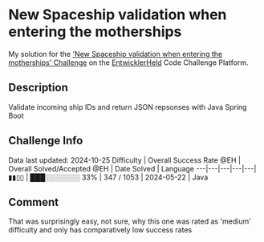 # New Spaceship validation when entering the motherships

My solution for the ['New Spaceship validation when entering the motherships' Challenge](https://platform.entwicklerheld.de/challenge/new-spaceship-validation-when-entering-the-motherships) on the [EntwicklerHeld](https://platform.entwicklerheld.de/) Code Challenge Platform.

## Description
Validate incoming ship IDs and return JSON repsonses with Java Spring Boot

## Challenge Info
Data last updated: 2024-10-25
Difficulty | Overall Success Rate @EH | Overall Solved/Accepted @EH | Date Solved | Language
---|---|---|---|---|
▮▮▯▯ | ███░░░░░░░ 33% | 347 / 1053 | 2024-05-22 | Java

## Comment
That was surprisingly easy, not sure, why this one was rated as 'medium' difficulty and only has comparatively low success rates